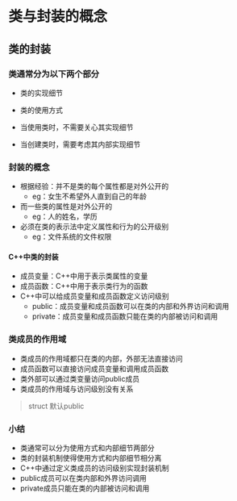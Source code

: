 <!--
 * @Author: your name
 * @Date: 2021-10-09 10:27:57
 * @LastEditTime: 2021-10-09 11:07:40
 * @LastEditors: Please set LastEditors
 * @Description: In User Settings Edit
 * @FilePath: /WorkSpace/C++/09类与对象/10类与封装的概念.md
-->

# 类与封装的概念

## 类的封装

### 类通常分为以下两个部分

- 类的实现细节
- 类的使用方式

- 当使用类时，不需要关心其实现细节
- 当创建类时，需要考虑其内部实现细节

### 封装的概念

- 根据经验：并不是类的每个属性都是对外公开的
  - eg：女生不希望外人直到自己的年龄
- 而一些类的属性是对外公开的
  - eg：人的姓名，学历
- 必须在类的表示法中定义属性和行为的公开级别
  - eg：文件系统的文件权限


#### C++中类的封装

- 成员变量：C++中用于表示类属性的变量
- 成员函数：C++中用于表示类行为的函数
- C++中可以给成员变量和成员函数定义访问级别
  - public：成员变量和成员函数可以在类的内部和外界访问和调用
  - private：成员变量和成员函数只能在类的内部被访问和调用

### 类成员的作用域

- 类成员的作用域都只在类的内部，外部无法直接访问
- 成员函数可以直接访问成员变量和调用成员函数
- 类外部可以通过类变量访问public成员
- 类成员的作用域与访问级别没有关系

> struct 默认public

### 小结

- 类通常可以分为使用方式和内部细节两部分
- 类的封装机制使得使用方式和内部细节相分离
- C++中通过定义类成员的访问级别实现封装机制
- public成员可以在类内部和外界访问调用
- private成员只能在类的内部被访问和调用

